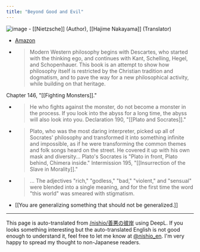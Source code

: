 ```yaml
---
title: "Beyond Good and Evil"
---
```


![image](https://gyazo.com/d7f30b75392312ae46508840424442f1/thumb/1000)
    - [[Nietzsche]] (Author), [[Hajime Nakayama]] (Translator)
- [Amazon](https://amzn.to/2OSLyIQ)
- > Modern Western philosophy begins with Descartes, who started with the thinking ego, and continues with Kant, Schelling, Hegel, and Schopenhauer. This book is an attempt to show how philosophy itself is restricted by the Christian tradition and dogmatism, and to pave the way for a new philosophical activity, while building on that heritage.

Chapter 146, "[[Fighting Monsters]]."
- > He who fights against the monster, do not become a monster in the process. If you look into the abyss for a long time, the abyss will also look into you.
Declaration 190, "[[Plato and Socrates]]."
- > Plato, who was the most daring interpreter, picked up all of Socrates' philosophy and transformed it into something infinite and impossible, as if he were transforming the common themes and folk songs heard on the street. He covered it up with his own mask and diversity... Plato's Socrates is "Plato in front, Plato behind, Chimera inside."
Intermission 195, "[[Insurrection of the Slave in Morality]]."
- > ... The adjectives "rich," "godless," "bad," "violent," and "sensual" were blended into a single meaning, and for the first time the word "this world" was smeared with stigmatism.


- [[You are generalizing something that should not be generalized.]]

---
This page is auto-translated from [/nishio/善悪の彼岸](https://scrapbox.io/nishio/善悪の彼岸) using DeepL. If you looks something interesting but the auto-translated English is not good enough to understand it, feel free to let me know at [@nishio_en](https://twitter.com/nishio_en). I'm very happy to spread my thought to non-Japanese readers.